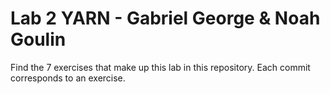 # Lab 2 YARN - Gabriel George & Noah Goulin
Find the 7 exercises that make up this lab in this repository. Each commit corresponds to an exercise.
